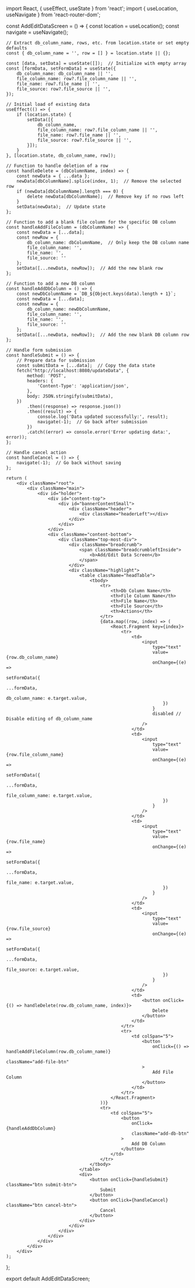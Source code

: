 import React, { useEffect, useState } from 'react';
import { useLocation, useNavigate } from 'react-router-dom';

const AddEditDataScreen = () => {
    const location = useLocation();
    const navigate = useNavigate();
    
    // Extract db_column_name, rows, etc. from location.state or set empty defaults
    const { db_column_name = '', row = [] } = location.state || {};
    
    const [data, setData] = useState([]);  // Initialize with empty array
    const [formData, setFormData] = useState({
        db_column_name: db_column_name || '',
        file_column_name: row?.file_column_name || '',
        file_name: row?.file_name || '',
        file_source: row?.file_source || '',
    });

    // Initial load of existing data
    useEffect(() => {
        if (location.state) {
            setData([{
                db_column_name,
                file_column_name: row?.file_column_name || '',
                file_name: row?.file_name || '',
                file_source: row?.file_source || '',
            }]);
        }
    }, [location.state, db_column_name, row]);

    // Function to handle deletion of a row
    const handleDelete = (dbColumnName, index) => {
        const newData = { ...data };
        newData[dbColumnName].splice(index, 1);  // Remove the selected row
        if (newData[dbColumnName].length === 0) {
            delete newData[dbColumnName];  // Remove key if no rows left
        }
        setData(newData);  // Update state
    };

    // Function to add a blank file column for the specific DB column
    const handleAddFileColumn = (dbColumnName) => {
        const newData = [...data];
        const newRow = {
            db_column_name: dbColumnName,  // Only keep the DB column name
            file_column_name: '',
            file_name: '',
            file_source: ''
        };
        setData([...newData, newRow]);  // Add the new blank row
    };

    // Function to add a new DB column
    const handleAddDbColumn = () => {
        const newDbColumnName = `DB_${Object.keys(data).length + 1}`;
        const newData = [...data];
        const newRow = {
            db_column_name: newDbColumnName,
            file_column_name: '',
            file_name: '',
            file_source: ''
        };
        setData([...newData, newRow]);  // Add the new blank DB column row
    };

    // Handle form submission
    const handleSubmit = () => {
        // Prepare data for submission
        const submitData = [...data];  // Copy the data state
        fetch("http://localhost:8080/updateData", {
            method: 'POST',
            headers: {
                'Content-Type': 'application/json',
            },
            body: JSON.stringify(submitData),
        })
            .then((response) => response.json())
            .then((result) => {
                console.log('Data updated successfully:', result);
                navigate(-1);  // Go back after submission
            })
            .catch((error) => console.error('Error updating data:', error));
    };

    // Handle cancel action
    const handleCancel = () => {
        navigate(-1);  // Go back without saving
    };

    return (
        <div className="root">
            <div className="main">
                <div id="holder">
                    <div id="content-top">
                        <div id="bannerContentSmall">
                            <div className="header">
                                <div className="headerLeft"></div>
                            </div>
                        </div>
                    </div>
                    <div className="content-bottom">
                        <div className="top-most-div">
                            <div className="breadcrumb">
                                <span className="breadcrumbleftInside">
                                    <b>Add/Edit Data Screen</b>
                                </span>
                            </div>
                            <div className="highlight">
                                <table className="headTable">
                                    <tbody>
                                        <tr>
                                            <th>Db Column Name</th>
                                            <th>File Column Name</th>
                                            <th>File Name</th>
                                            <th>File Source</th>
                                            <th>Actions</th>
                                        </tr>
                                        {data.map((row, index) => (
                                            <React.Fragment key={index}>
                                                <tr>
                                                    <td>
                                                        <input
                                                            type="text"
                                                            value={row.db_column_name}
                                                            onChange={(e) =>
                                                                setFormData({
                                                                    ...formData,
                                                                    db_column_name: e.target.value,
                                                                })
                                                            }
                                                            disabled // Disable editing of db_column_name
                                                        />
                                                    </td>
                                                    <td>
                                                        <input
                                                            type="text"
                                                            value={row.file_column_name}
                                                            onChange={(e) =>
                                                                setFormData({
                                                                    ...formData,
                                                                    file_column_name: e.target.value,
                                                                })
                                                            }
                                                        />
                                                    </td>
                                                    <td>
                                                        <input
                                                            type="text"
                                                            value={row.file_name}
                                                            onChange={(e) =>
                                                                setFormData({
                                                                    ...formData,
                                                                    file_name: e.target.value,
                                                                })
                                                            }
                                                        />
                                                    </td>
                                                    <td>
                                                        <input
                                                            type="text"
                                                            value={row.file_source}
                                                            onChange={(e) =>
                                                                setFormData({
                                                                    ...formData,
                                                                    file_source: e.target.value,
                                                                })
                                                            }
                                                        />
                                                    </td>
                                                    <td>
                                                        <button onClick={() => handleDelete(row.db_column_name, index)}>
                                                            Delete
                                                        </button>
                                                    </td>
                                                </tr>
                                                <tr>
                                                    <td colSpan="5">
                                                        <button
                                                            onClick={() => handleAddFileColumn(row.db_column_name)}
                                                            className="add-file-btn"
                                                        >
                                                            Add File Column
                                                        </button>
                                                    </td>
                                                </tr>
                                            </React.Fragment>
                                        ))}
                                        <tr>
                                            <td colSpan="5">
                                                <button
                                                    onClick={handleAddDbColumn}
                                                    className="add-db-btn"
                                                >
                                                    Add DB Column
                                                </button>
                                            </td>
                                        </tr>
                                    </tbody>
                                </table>
                                <div>
                                    <button onClick={handleSubmit} className="btn submit-btn">
                                        Submit
                                    </button>
                                    <button onClick={handleCancel} className="btn cancel-btn">
                                        Cancel
                                    </button>
                                </div>
                            </div>
                        </div>
                    </div>
                </div>
            </div>
        </div>
    );
};

export default AddEditDataScreen;
